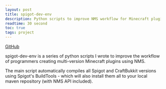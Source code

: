 ```yaml
---
layout: post
title: spigot-dev-env
description: Python scripts to improve NMS workflow for Minecraft plugin developers
readtime: 30 second
toc: true
tags: project
---
```


[GitHub](https://github.com/Ben-D-Anderson/spigot-dev-env)

spigot-dev-env is a series of python scripts I wrote to improve the workflow of programmers creating multi-version Minecraft plugins using NMS.

The main script automatically compiles all Spigot and CraftBukkit versions using Spigot's BuildTools - which will also install them all to your local maven repository (with NMS API included).
